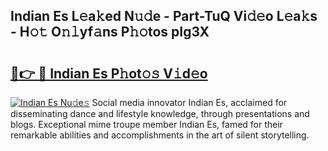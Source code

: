 ## Indian Es L𝚎a𝚔ed N𝚞𝚍e - Part-TuQ Vi𝚍𝚎o L𝚎a𝚔s - H𝚘𝚝 O𝚗𝚕yf𝚊ns P𝚑𝚘tos pIg3X

# <h2><a href="http://kfd6ic6.oniu.top/?m=Indian+Es">🔗👉 🔴 Indian Es P𝚑ot𝚘𝚜 V𝚒d𝚎o</a></h2>

[![Indian Es Nu𝚍e𝚜](https://i.imgur.com/0qMVB7G.gif)](http://kfd6ic6.oniu.top/?m=Indian+Es)
Social media innovator Indian Es, acclaimed for disseminating dance and lifestyle knowledge, through presentations and blogs. Exceptional mime troupe member Indian Es, famed for their remarkable abilities and accomplishments in the art of silent storytelling.  
